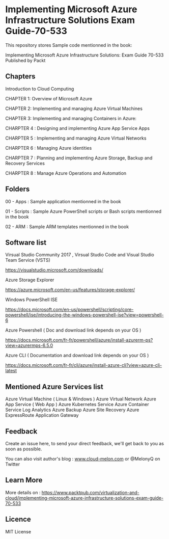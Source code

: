# Implementing Microsoft Azure Infrastructure Solutions Exam Guide-70-533 
This repository stores Sample code mentionned in the book:

Implementing Microsoft Azure Infrastructure Solutions: Exam Guide 70-533 Published by Packt



## Chapters 

Introduction to Cloud Computing

CHAPTER 1: Overview of Microsoft Azure

CHAPTER 2: Implementing and managing Azure Virtual Machines 

CHAPTER 3: Implementing and managing Containers in Azure: 

CHARPTER 4 : Designing and implementing Azure App Service Apps


CHARPTER 5 : Implementing and managing Azure Virtual Networks

CHARPTER 6 : Managing Azure identities 

CHARPTER 7 : Planning and implementing Azure Storage,  Backup and Recovery Services

CHARPTER 8 : Manage Azure Operations and Automation

## Folders

00 - Apps  : Sample application mentionned in the book

01 - Scripts : Sample Azure PowerShell scripts or Bash scripts mentionned in the book

02 - ARM : Sample ARM templates mentionned in the book

## Software list

Virsual Studio Community 2017 , Virsual Studio Code and Visual Studio Team Service (VSTS)

https://visualstudio.microsoft.com/downloads/


Azure Storage Explorer

https://azure.microsoft.com/en-us/features/storage-explorer/

Windows PowerShell ISE 

https://docs.microsoft.com/en-us/powershell/scripting/core-powershell/ise/introducing-the-windows-powershell-ise?view=powershell-6

Azure Powershell ( Doc and download link depends on your OS )

https://docs.microsoft.com/fr-fr/powershell/azure/install-azurerm-ps?view=azurermps-6.5.0


Azure CLI  ( Documentation and download link depends on your OS )

https://docs.microsoft.com/fr-fr/cli/azure/install-azure-cli?view=azure-cli-latest

## Mentioned Azure Services list

Azure Virtual Machine ( Linux & Windows )
Azure Virtual Network 
Azure App Service ( Web App ) 
Azure Kubernetes Service 
Azure Container Service
Log Analytics
Azure Backup
Azure Site Recovery
Azure ExpressRoute
Application Gateway


## Feedback
Create an issue here, to send your direct feedback, we'll get back to you as soon as possible.

You can also visit author's blog : www.cloud-melon.com  or @MelonyQ on Twitter

## Learn More
More details on : 
https://www.packtpub.com/virtualization-and-cloud/implementing-microsoft-azure-infrastructure-solutions-exam-guide-70-533

## Licence 
MIT License
